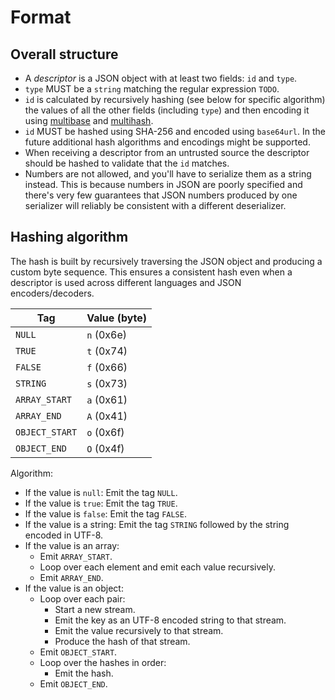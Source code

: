 # Format

## Overall structure

- A _descriptor_ is a JSON object with at least two fields: `id` and `type`.
- `type` MUST be a `string` matching the regular expression `TODO`.
- `id` is calculated by recursively hashing (see below for specific algorithm) the values of all the other fields (including `type`) and then encoding it using [multibase](https://github.com/multiformats/multibase) and [multihash](https://github.com/multiformats/multihash).
- `id` MUST be hashed using SHA-256 and encoded using `base64url`.
  In the future additional hash algorithms and encodings might be supported.
- When receiving a descriptor from an untrusted source the descriptor should be hashed to validate that the `id` matches.
- Numbers are not allowed, and you'll have to serialize them as a string instead.
  This is because numbers in JSON are poorly specified and there's very few guarantees that JSON numbers produced by one serializer will reliably be consistent with a different deserializer.

## Hashing algorithm

The hash is built by recursively traversing the JSON object and producing a custom byte sequence.
This ensures a consistent hash even when a descriptor is used across different languages and JSON encoders/decoders.

| Tag            | Value (byte) |
| -------------- | ------------ |
| `NULL`         | `n` (0x6e)   |
| `TRUE`         | `t` (0x74)   |
| `FALSE`        | `f` (0x66)   |
| `STRING`       | `s` (0x73)   |
| `ARRAY_START`  | `a` (0x61)   |
| `ARRAY_END`    | `A` (0x41)   |
| `OBJECT_START` | `o` (0x6f)   |
| `OBJECT_END`   | `O` (0x4f)   |

Algorithm:

- If the value is `null`: Emit the tag `NULL`.
- If the value is `true`: Emit the tag `TRUE`.
- If the value is `false`: Emit the tag `FALSE`.
- If the value is a string: Emit the tag `STRING` followed by the string encoded in UTF-8.
- If the value is an array:
  - Emit `ARRAY_START`.
  - Loop over each element and emit each value recursively.
  - Emit `ARRAY_END`.
- If the value is an object:
  - Loop over each pair:
    - Start a new stream.
    - Emit the key as an UTF-8 encoded string to that stream.
    - Emit the value recursively to that stream.
    - Produce the hash of that stream.
  - Emit `OBJECT_START`.
  - Loop over the hashes in order:
    - Emit the hash.
  - Emit `OBJECT_END`.
